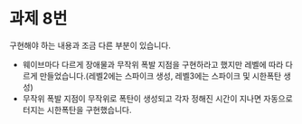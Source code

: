 # 과제 8번

구현해야 하는 내용과 조금 다른 부분이 있습니다.
- 웨이브마다 다르게 장애물과 무작위 폭발 지점을 구현하라고 했지만 레벨에 따라 다르게 만들었습니다.(레벨2에는 스파이크 생성, 레벨3에는 스파이크 및 시한폭탄 생성)
- 무작위 폭발 지점이 무작위로 폭탄이 생성되고 각자 정해진 시간이 지나면 자동으로 터지는 시한폭탄을 구현했습니다.
